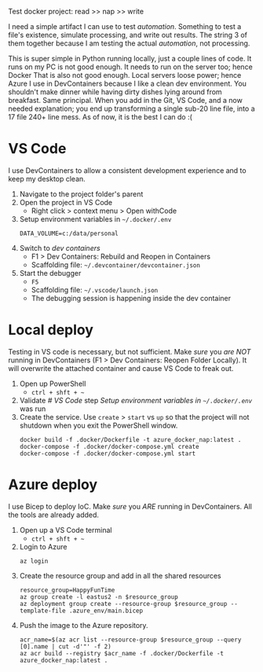 Test docker project: read >> nap >> write

I need a simple artifact I can use to test _automation_.
Something to test a file's existence, simulate processing, and write out results.
The string 3 of them together because I am testing the actual _automation_, not processing.

This is super simple in Python running locally, just a couple lines of code.
It runs on my PC is not good enough.
It needs to run on the server too; hence Docker
That is also not good enough.
Local servers loose power; hence Azure
I use in DevContainers because I like a clean dev environment.
You shouldn't make dinner while having dirty dishes lying around from breakfast.
Same principal.
When you add in the Git, VS Code, and a now needed explanation; you end up transforming a single sub-20 line file, into a  17 file 240+ line mess.
As of now, it is the best I can do :(

# VS Code

I use DevContainers to allow a consistent development experience and to keep my desktop clean.

1. Navigate to the project folder's parent
2. Open the project in VS Code
   * Right click > context menu > Open withCode
3. Setup environment variables in `~/.docker/.env`
   ```
   DATA_VOLUME=c:/data/personal
   ```
4. Switch to _dev containers_
   * F1 > Dev Containers: Rebuild and Reopen in Containers
   * Scaffolding file: `~/.devcontainer/devcontainer.json`
5. Start the debugger
   * `F5`
   * Scaffolding file: `~/.vscode/launch.json`
   * The debugging session is happening inside the dev container

# Local deploy

Testing in VS code is necessary, but not sufficient.
Make _sure_ you _are NOT_ running in DevContainers (F1 > Dev Containers: Reopen Folder Locally).
It will overwrite the attached container and cause VS Code to freak out.

1. Open up PowerShell
   * `ctrl + shft + ~`
2. Validate _# VS Code_ step _Setup environment variables in `~/.docker/.env`_ was run
3. Create the service.
   Use `create` > `start` vs `up` so that the project will not shutdown when you exit the PowerShell window.
   ```{ps1}
   docker build -f .docker/Dockerfile -t azure_docker_nap:latest .
   docker-compose -f .docker/docker-compose.yml create
   docker-compose -f .docker/docker-compose.yml start
   ```

# Azure deploy

I use Bicep to deploy IoC.
Make _sure_ you _ARE_ running in DevContainers.
All the tools are already added.

1. Open up a VS Code terminal
   * `ctrl + shft + ~`
2. Login to Azure
   ```{bash}
   az login
   ```
3. Create the resource group and add in all the shared resources
   ```{bash}
   resource_group=HappyFunTime
   az group create -l eastus2 -n $resource_group
   az deployment group create --resource-group $resource_group --template-file .azure_env/main.bicep
   ```
4. Push the image to the Azure repository.
   ```{bash}
   acr_name=$(az acr list --resource-group $resource_group --query [0].name | cut -d'"' -f 2)
   az acr build --registry $acr_name -f .docker/Dockerfile -t azure_docker_nap:latest .
   ```